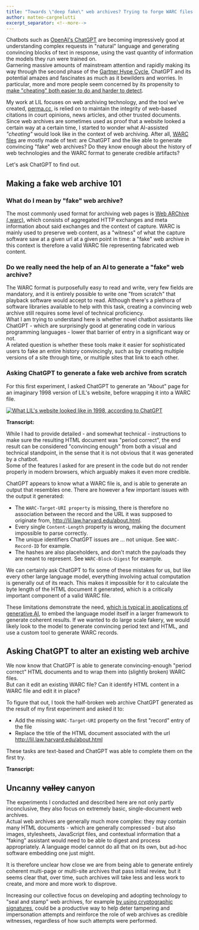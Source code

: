 ```yaml
---
title: "Towards \"deep fake\" web archives? Trying to forge WARC files using ChatGPT."
author: matteo-cargnelutti
excerpt_separator: <!--more-->
---
```

Chatbots such as [OpenAI's ChatGPT](https://openai.com/blog/chatgpt/) are becoming impressively 
good at understanding complex requests in "natural" language and generating convincing blocks of 
text in response, using the vast quantity of information the models they run were trained on.<br>
Garnering massive amounts of mainstream attention and rapidly making its way through the second 
phase of the [Gartner Hype Cycle](https://en.wikipedia.org/wiki/Gartner_hype_cycle), ChatGPT and its 
potential amazes and fascinates as much as it bewilders and worries. 
In particular, more and more people seem concerned by its propensity to [make "cheating" both easier to do and harder to detect](https://www.theatlantic.com/technology/archive/2022/12/openai-chatgpt-writing-high-school-english-essay/672412/). 

My work at LIL focuses on web archiving technology, and the tool we've created, 
[perma.cc](https://perma.cc), is relied on to maintain the integrity of web-based 
citations in court opinions, news articles, and other trusted documents.<br>
Since web archives are sometimes used as proof that a website looked a certain way at a certain time, 
I started to wonder what AI-assisted _"cheating"_ would look like in the context of web archiving. 
After all, [WARC files](https://en.wikipedia.org/wiki/Web_ARChive) are mostly made of text: 
are ChatGPT and the like able to generate convincing "fake" web archives? 
Do they know enough about the history of web technologies and the WARC format to generate credible artifacts?

Let's ask ChatGPT to find out.

<!--more-->

## Making a fake web archive 101

### What do I mean by "fake" web archive? 
The most commonly used format for archiving web pages is 
[Web ARChive (.warc)](https://iipc.github.io/warc-specifications/specifications/warc-format/warc-1.1), 
which consists of aggregated HTTP exchanges and meta information about said exchanges and the context of capture. 
WARC is mainly used to preserve web content, as a "witness" of what the capture software saw at a 
given url at a given point in time: a "fake" web archive in this context is therefore 
a valid WARC file representing fabricated web content. 

### Do we really need the help of an AI to generate a "fake" web archive?
The WARC format is purposefully easy to read and write, very few fields are mandatory, 
and it is entirely possible to write one "from scratch" that playback software would accept to read. 
Although there's a plethora of software libraries available to help with this task, 
creating a convincing web archive still requires some level of technical proficiency.<br> 
What I am trying to understand here is whether novel chatbot assistants like ChatGPT - which are 
surprisingly good at generating code in various programming languages - 
lower that barrier of entry in a significant way or not.<br>
A related question is whether these tools make it easier for sophisticated users to fake an entire 
history convincingly, such as by creating multiple versions of a site through time, 
or multiple sites that link to each other.

### Asking ChatGPT to generate a fake web archive from scratch
For this first experiment, I asked ChatGPT to generate an "About" page for an imaginary 1998 
version of LIL's website, before wrapping it into a WARC file.

[![What LIL's website looked like in 1998, according to ChatGPT](https://lil-blog-media.s3.amazonaws.com/lil-in-1998-as-seen-by-chatgpt.png)](https://lil-blog-media.s3.amazonaws.com/lil-in-1998-as-seen-by-chatgpt.png)

**Transcript:**

<script src="https://gist.github.com/matteocargnelutti/db4eee6e7733cf15a31c49ab6f87d8a3.js"></script>

While I had to provide detailed - and somewhat technical - instructions to make sure the resulting 
HTML document was "period correct", the end result can be considered "convincing enough" from both 
a visual and technical standpoint, in the sense that it is not obvious that it was generated by a chatbot.<br>
Some of the features I asked for are present in the code but do not render properly in modern browsers, 
which arguably makes it even more credible.

ChatGPT appears to know what a WARC file is, and is able to generate an output that resembles one. 
There are however a few important issues with the output it generated:
- The `WARC-Target-URI property` is missing, there is therefore no association between the record and the URL it was supposed to originate from, http://lil.law.harvard.edu/about.html.
- Every single `Content-Length` property is wrong, making the document impossible to parse correctly.
- The unique identifiers ChatGPT issues are … not unique. See `WARC-Record-ID` for example.   
- The hashes are also placeholders, and don't match the payloads they are meant to represent. See `WARC-Block-Digest` for example.

We can certainly ask ChatGPT to fix some of these mistakes for us, but like every other large 
language model, everything involving actual computation is generally out of its reach. 
This makes it impossible for it to calculate the byte length of the HTML document it generated, 
which is a critically important component of a valid WARC file.

These limitations demonstrate the need, [which is typical in applications of generative AI](https://arxiv.org/pdf/2212.03551.pdf), 
to embed the language model itself in a larger framework to generate coherent results. 
If we wanted to do large scale fakery, we would likely look to the model to generate 
convincing period text and HTML, and use a custom tool to generate WARC records.

## Asking ChatGPT to alter an existing web archive
We now know that ChatGPT is able to generate convincing-enough "period correct" HTML documents and to wrap them into (slightly broken) WARC files.<br> 
But can it edit an existing WARC file? Can it identify HTML content in a WARC file and edit it in place? 

To figure that out, I took the half-broken web archive ChatGPT generated as the result of my first experiment and asked it to:
- Add the missing `WARC-Target-URI` property on the first "record" entry of the file
- Replace the title of the HTML document associated with the url http://lil.law.harvard.edu/about.html

These tasks are text-based and ChatGPT was able to complete them on the first try.

**Transcript:**

<script src="https://gist.github.com/matteocargnelutti/43c8b90578863121611151cccd2f5388.js"></script>

## Uncanny <s>valley</s> canyon
The experiments I conducted and described here are not only partly inconclusive, 
they also focus on extremely basic, single-document web archives.<br>
Actual web archives are generally much more complex: they may contain many HTML 
documents - which are generally compressed - but also images, stylesheets, JavaScript files, 
and contextual information that a "faking" assistant would need to be able to digest and process appropriately. 
A language model cannot do all that on its own, but ad-hoc software embedding one just might.

It is therefore unclear how close we are from being able to generate entirely coherent 
multi-page or multi-site archives that pass initial review, but it seems clear that, 
over time, such archives will take less and less work to create, and more and more work to disprove. 


Increasing our collective focus on developing and adopting technology to "seal and stamp" 
web archives, for example [by using cryptographic signatures](https://specs.webrecorder.net/wacz-auth/0.1.0/), could be a productive way 
to help deter tampering and impersonation attempts and reinforce the role of web archives 
as credible witnesses, regardless of how such attempts were performed. 
